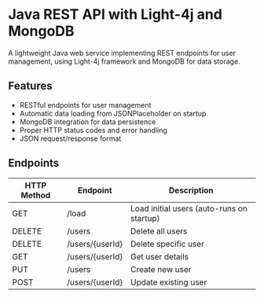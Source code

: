 # Java REST API with Light-4j and MongoDB

A lightweight Java web service implementing REST endpoints for user management, using Light-4j framework and MongoDB for data storage.

## Features

- RESTful endpoints for user management
- Automatic data loading from JSONPlaceholder on startup
- MongoDB integration for data persistence
- Proper HTTP status codes and error handling
- JSON request/response format

## Endpoints

| HTTP Method | Endpoint          | Description                                  |
|-------------|-------------------|----------------------------------------------|
| GET         | /load             | Load initial users (auto-runs on startup)    |
| DELETE      | /users            | Delete all users                             |
| DELETE      | /users/{userId}   | Delete specific user                         |
| GET         | /users/{userId}   | Get user details                             |
| PUT         | /users            | Create new user                              |
| POST        | /users/{userId}   | Update existing user                         |

